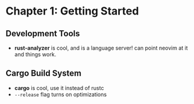 # Chapter 1: Getting Started

## Development Tools
- **rust-analyzer** is cool, and is a language server! can point neovim at it and things work.

## Cargo Build System  
- **cargo** is cool, use it instead of rustc
- `--release` flag turns on optimizations